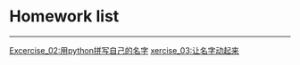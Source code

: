 # Homework list
***
[Excercise_02:用python拼写自己的名字](https://github.com/LiuZhaoning/compuational_physics_N2015301020173/blob/master/拼写名字LZN.py)
[xercise_03:让名字动起来](https://github.com/LiuZhaoning/computational_physics_N2015301020173/blob/master/Exercise03让名字动起来.py)
